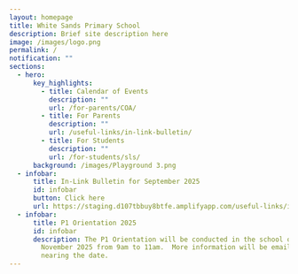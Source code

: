 ```yaml
---
layout: homepage
title: White Sands Primary School
description: Brief site description here
image: /images/logo.png
permalink: /
notification: ""
sections:
  - hero:
      key_highlights:
        - title: Calendar of Events
          description: ""
          url: /for-parents/COA/
        - title: For Parents
          description: ""
          url: /useful-links/in-link-bulletin/
        - title: For Students
          description: ""
          url: /for-students/sls/
      background: /images/Playground 3.png
  - infobar:
      title: In-Link Bulletin for September 2025
      id: infobar
      button: Click here
      url: https://staging.d107tbbuy8btfe.amplifyapp.com/useful-links/in-link-bulletin/
  - infobar:
      title: P1 Orientation 2025
      id: infobar
      description: The P1 Orientation will be conducted in the school on Monday, 24
        November 2025 from 9am to 11am.  More information will be emailed to you
        nearing the date.
---
```

